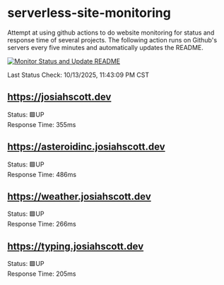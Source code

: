# serverless-site-monitoring
Attempt at using github actions to do website monitoring for status and response time of several projects. The following action runs on Github's servers every five minutes and automatically updates the README.  

[![Monitor Status and Update README](https://github.com/JosiahSco/serverless-site-monitoring/actions/workflows/monitor.yaml/badge.svg)](https://github.com/JosiahSco/serverless-site-monitoring/actions/workflows/monitor.yaml)

Last Status Check: 10/13/2025, 11:43:09 PM CST

## https://josiahscott.dev
Status: 🟩UP  
Response Time: 355ms

## https://asteroidinc.josiahscott.dev
Status: 🟩UP  
Response Time: 486ms

## https://weather.josiahscott.dev
Status: 🟩UP  
Response Time: 266ms

## https://typing.josiahscott.dev
Status: 🟩UP  
Response Time: 205ms

